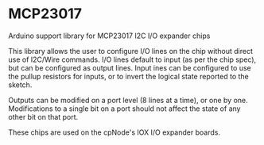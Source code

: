 MCP23017
========

Arduino support library for MCP23017 I2C I/O expander chips


This library allows the user to configure I/O lines on the chip without
direct use of I2C/Wire commands.  I/O lines default to input (as per the
chip spec), but can be configured as output lines.  Input ines can be
configured to use the pullup resistors for inputs, or to invert the logical
state reported to the sketch.

Outputs can be modified on a port level (8 lines at a time), or one by one.
Modifications to a single bit on a port should not affect the state of any
other bit on that port.



These chips are used on the cpNode's IOX I/O expander boards.
